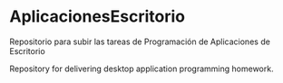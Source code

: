 # AplicacionesEscritorio
Repositorio para subir las tareas de Programación de Aplicaciones de Escritorio

Repository for delivering desktop application programming homework.
